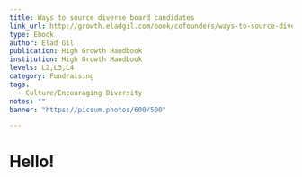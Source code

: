 ```yaml
---
title: Ways to source diverse board candidates
link_url: http://growth.eladgil.com/book/cofounders/ways-to-source-diverse-board-candidates/
type: Ebook
author: Elad Gil
publication: High Growth Handbook
institution: High Growth Handbook
levels: L2,L3,L4
category: Fundraising
tags:
  - Culture/Encouraging Diversity
notes: ""
banner: "https://picsum.photos/600/500"

---
```


# Hello!
